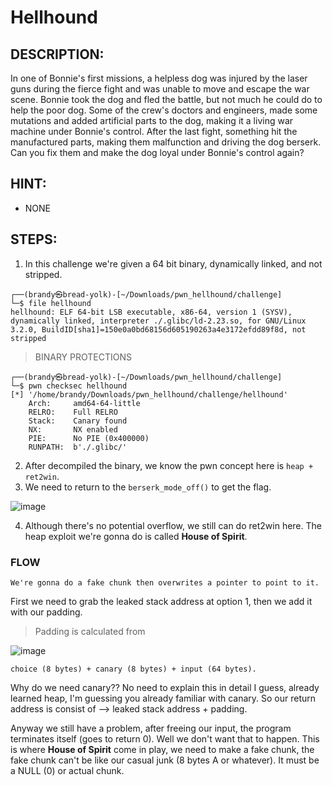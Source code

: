 # Hellhound
## DESCRIPTION:
In one of Bonnie's first missions, a helpless dog was injured by the laser guns during the fierce fight and was unable to move and escape the war scene. Bonnie took the dog and fled the battle, but not much he could do to help the poor dog. Some of the crew's doctors and engineers, made some mutations and added artificial parts to the dog, making it a living war machine under Bonnie's control. After the last fight, something hit the manufactured parts, making them malfunction and driving the dog berserk. Can you fix them and make the dog loyal under Bonnie's control again?
## HINT:
- NONE
## STEPS:
1. In this challenge we're given a 64 bit binary, dynamically linked, and not stripped.

```console
┌──(brandy㉿bread-yolk)-[~/Downloads/pwn_hellhound/challenge]
└─$ file hellhound  
hellhound: ELF 64-bit LSB executable, x86-64, version 1 (SYSV), dynamically linked, interpreter ./.glibc/ld-2.23.so, for GNU/Linux 3.2.0, BuildID[sha1]=150e0a0bd68156d605190263a4e3172efdd89f8d, not stripped
```

> BINARY PROTECTIONS

```console
┌──(brandy㉿bread-yolk)-[~/Downloads/pwn_hellhound/challenge]
└─$ pwn checksec hellhound
[*] '/home/brandy/Downloads/pwn_hellhound/challenge/hellhound'
    Arch:     amd64-64-little
    RELRO:    Full RELRO
    Stack:    Canary found
    NX:       NX enabled
    PIE:      No PIE (0x400000)
    RUNPATH:  b'./.glibc/'
```

2. After decompiled the binary, we know the pwn concept here is `heap + ret2win`.
3. We need to return to the `berserk_mode_off()` to get the flag.

![image](https://github.com/jon-brandy/hackthebox/assets/70703371/837cfbd1-7a56-4833-86e7-1818c1462500)


4. Although there's no potential overflow, we still can do ret2win here. The heap exploit we're gonna do is called **House of Spirit**.

### FLOW

```
We're gonna do a fake chunk then overwrites a pointer to point to it.
```

First we need to grab the leaked stack address at option 1, then we add it with our padding. 

> Padding is calculated from

![image](https://github.com/jon-brandy/hackthebox/assets/70703371/1c3c714c-515a-446a-b17d-0b8457fd14eb)


```
choice (8 bytes) + canary (8 bytes) + input (64 bytes).
```

Why do we need canary?? No need to explain this in detail I guess, already learned heap, I'm guessing you already familiar with canary.
So our return address is consist of --> leaked stack address + padding.

Anyway we still have a problem, after freeing our input, the program terminates itself (goes to return 0). Well we don't want that to happen.
This is where **House of Spirit** come in play, we need to make a fake chunk, the fake chunk can't be like our casual junk (8 bytes A or whatever).
It must be a NULL (0) or actual chunk.
